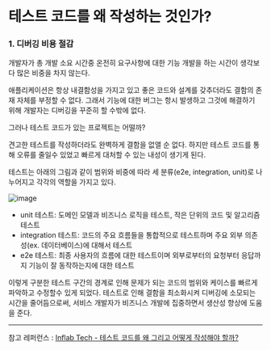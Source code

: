 # 테스트 코드를 왜 작성하는 것인가?

### 1. 디버깅 비용 절감
개발자가 총 개발 소요 시간중 온전히 요구사항에 대한 기능 개발을 하는 시간이 생각보다 많은 비중을 차지 않는다.

애플리케이션은 항상 내결함성을 가지고 있고 좋은 코드와 설계를 갖추더라도 결함의 존재 자체를 부정할 수 없다.
그래서 기능에 대한 버그는 항시 발생하고 그것에 해결하기 위해 개발자는 디버깅을 꾸준히 할 수밖에 없다.

그러나 테스트 코드가 있는 프로젝트는 어떨까?

견고한 테스트를 작성하더라도 완벽하게 결함을 없앨 순 없다.
하지만 테스트 코드를 통해 오류를 줄일수 있었고 빠르게 대처할 수 있는 내성이 생기게 된다.

테스트는 아래의 그림과 같이 범위와 비중에 따라 세 분류(e2e, integration, unit)로 나누어지고 각각의 역할을 가지고 있다.

![image](https://github.com/user-attachments/assets/c169a95c-936e-401b-b7e3-74dc291afe2e)

- unit 테스트: 도메인 모델과 비즈니스 로직을 테스트, 작은 단위의 코드 및 알고리즘 테스트
- integration 테스트: 코드의 주요 흐름들을 통합적으로 테스트하며 주요 외부 의존성(ex. 데이터베이스)에 대해서 테스트
- e2e 테스트: 최종 사용자의 흐름에 대한 테스트이며 외부로부터의 요청부터 응답까지 기능이 잘 동작하는지에 대한 테스트

이렇게 구분한 테스트 구간의 경계로 인해 문제가 되는 코드의 범위와 케이스를 빠르게 파악하고 수정할수 있게 되었다.
테스트로 인해 결함을 최소화시켜 디버깅에 소모되는 시간을 줄어듬으로써, 서비스 개발자가 비즈니스 개발에 집중하면서 생산성 향상에 도움을 준다.

---

참고 레퍼런스 : [Inflab Tech - 테스트 코드를 왜 그리고 어떻게 작성해야 할까?](https://tech.inflab.com/20230404-test-code/)

